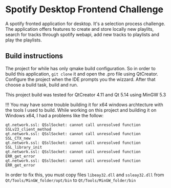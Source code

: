  # Spotify Desktop Frontend Challenge
A spotify fronted application for desktop. It's a selection process challenge.  
The application offers features to create and store locally new playlits, search for tracks through spotify webapi, add new tracks to playlists and play the playlists.

## Build instructions
The project for while has only qmake build configuration. So in order to build this application, `git clone` it and open the .pro file using QtCreator. Configure the project when the IDE prompts you the wizzard. After that choose a build task, build and run.  
  
This project build was tested for QtCreator 4.11 and Qt 5.14 using MinGW 5.3 
  
!!! You may have some trouble building it for x64 windows archtecture with the tools I used to build. While working on this project and building it on Windows x64, I had a problems like the follow: 

`qt.network.ssl: QSslSocket: cannot call unresolved function SSLv23_client_method`  
`qt.network.ssl: QSslSocket: cannot call unresolved function SSL_CTX_new`  
`qt.network.ssl: QSslSocket: cannot call unresolved function SSL_library_init`  
`qt.network.ssl: QSslSocket: cannot call unresolved function ERR_get_error`  
`qt.network.ssl: QSslSocket: cannot call unresolved function ERR_get_error`  

In order to fix this, you must copy files `libeay32.dll` and `ssleay32.dll` from `Qt/Tools/MinGW_folder/opt/bin` to `Qt/Tools/MinGW_folder/bin`  
